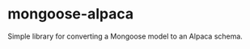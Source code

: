 mongoose-alpaca
===============

Simple library for converting a Mongoose model to an Alpaca schema. 
